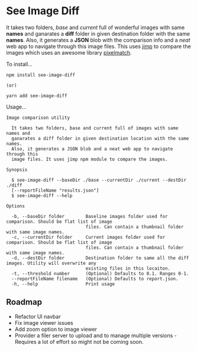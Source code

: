 # See Image Diff
It takes two folders, *base* and *current* full of wonderful images with same **names** and ganarates a **diff** folder in given destination folder with the same **names**. Also, it generates a **JSON** blob with the comparison info and a *neat* web app to navigate through this image files. This uses [jimp](https://github.com/oliver-moran/jimp) to compare the images which uses an awesome library [pixelmatch](https://github.com/mapbox/pixelmatch).

To install...
```
npm install see-image-diff

(or)

yarn add see-image-diff
```

Usage...

```
Image comparison utility

  It takes two folders, base and current full of images with same names and     
  ganarates a diff folder in given destination location with the same names.    
  Also, it generates a JSON blob and a neat web app to navigate through this    
  image files. It uses jimp npm module to compare the images.                   

Synopsis

  $ see-image-diff --baseDir ./base --currentDir ./current --destDir ./diff     
  [--reportFileName "results.json"]                                             
  $ see-image-diff --help                                                       

Options

  -b, --baseDir folder        Baseline images folder used for comparison. Should be flat list of image      
                              files. Can contain a thumbnail folder with same image names.                  
  -c, --currentDir folder     Current images folder used for comparison. Should be flat list of image       
                              files. Can contain a thumbnail folder with same image names.                  
  -d, --destDir folder        Destination folder to same all the diff images. Utility will overwrite any    
                              existing files in this locaiton.                                              
  -t, --threshold number      (Optional) Defaults to 0.1. Ranges 0-1.                                       
  --reportFileName filename   (Optional) Defaults to report.json.                                           
  -h, --help                  Print usage                                                                   

```


## Roadmap

* Refactor UI navbar
* Fix image viewer issues
* Add zoom option to image viewer
* Provider a filer server to upload and to manage multiple versions - Requires a lot of effort so might not be coming soon.